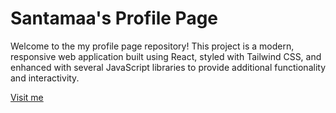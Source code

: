 # Santamaa's Profile Page

Welcome to the my profile page repository! This project is a modern, responsive web application built using React, styled with Tailwind CSS, and enhanced with several JavaScript libraries to provide additional functionality and interactivity.

[Visit me](https://santamaaa.github.io/profile-page/)